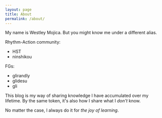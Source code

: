 ```yaml
---
layout: page
title: About
permalink: /about/
---
```


My name is Westley Mojica.
But you might know me under a different alias.

Rhythm-Action community:

* HST
* ninshikou

FGs:

* glirandly
* glidesu
* gli

This blog is my way of sharing knowledge I have accumulated
over my lifetime. By the same token, it's also how I share
what I _don't_ know.

No matter the case, 
I always do it for _the joy of learning_.
